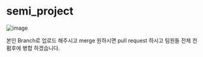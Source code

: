 # semi_project


![image](https://user-images.githubusercontent.com/111603576/192280058-d6524d5c-edc2-47a6-adcf-a906b414bbc6.png)

본인 Branch로 업로드 해주시고 merge 원하시면 pull request 하시고 팀원들 전체 컨펌후에 병합 하겠습니다.
